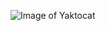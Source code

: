 ![Image of Yaktocat](https://www.websequencediagrams.com/cgi-bin/cdraw?lz=dGl0bGUgRGVwbG95IGFwcGxpY2F0aW9uIHdpdGggU2t5cGUgbm90aWYAEQcKCgAmBmVyLT4rQm90OiAgICAgIAABBQAFBlJlcXVlc3QgaW5pdCBkAFQFCkJvdC0-AEgFAB4SICAgIFNlbmQgTWVzc2FnZSBhYm91ACwTLQBxCABfFHNwb25zZSBPSwpsb29wIHdhaXRuaWcKICAgIG9wdCByAIENB3dhaXQAEAUAcAVreXBlLS0-AIE2EFVzZXIgc2VuZABCBSA1IG1pbnV0ZXMAATgAFyIuLi4AgSYFZW5kAIEuBW5vdGUgbGVmdCBvZiAAglYPc2F2ZQCBWwVpbgCBWgYAgnQcAIMECAApBwCBPQYAgjIcAIJBCQAlDWFsdCBleGlzdHMAPA4Acg0tPgCDGAkAgloJAIE8DQCDNQsAgn8JZWxzZSAgADsSAIRNDwCETAgAgxEFc3RhcgCEUQkAhHcIAIRKGACERxMAJhoAhFATAIRPDACBNj0AgSULZW5kCmVuZACGQAoAgjALAIZDDFQAgW4FdGFydGluZwCHEQwAhlspZmluaXNoAIZLOwAuEwCGYScjZGVzdHJveQCFFwkK&s=napkin)